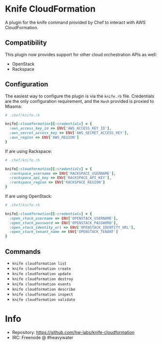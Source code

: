 # Knife CloudFormation

A plugin for the knife command provided by Chef to
interact with AWS CloudFormation.

## Compatibility

This plugin now provides support for other cloud
orchestration APIs as well:

* OpenStack
* Rackspace

## Configuration

The easiest way to configure the plugin is via the
`knife.rb` file. Credentials are the only configuration
requirement, and the `Hash` provided is proxied to
Miasma:

```ruby
# .chef/knife.rb

knife[:cloudformation][:credentials] = {
  :aws_access_key_id => ENV['AWS_ACCESS_KEY_ID'],
  :aws_secret_access_key => ENV['AWS_SECRET_ACCESS_KEY'],
  :aws_region => ENV['AWS_REGION']
}
```

If are using Rackspace:

```ruby
# .chef/knife.rb

knife[:cloudformation][:credentials] = {
  :rackspace_username => ENV['RACKSPACE_USERNAME'],
  :rackspace_api_key => ENV['RACKSPACE_API_KEY'],
  :rackspace_region => ENV['RACKSPACE_REGION']
}
```

If are using OpenStack:

```ruby
# .chef/knife.rb

knife[:cloudformation][:credentials] = {
  :open_stack_username => ENV['OPENSTACK_USERNAME'],
  :open_stack_password => ENV['OPENSTACK_PASSWORD'],
  :open_stack_identity_url => ENV['OPENSTACK_IDENTITY_URL'],
  :open_stack_tenant_name => ENV['OPENSTACK_TENANT']
}
```

## Commands

* `knife cloudformation list`
* `knife cloudformation create`
* `knife cloudformation update`
* `knife cloudformation destroy`
* `knife cloudformation events`
* `knife cloudformation describe`
* `knife cloudformation inspect`
* `knife cloudformation validate`

# Info

* Repository: https://github.com/hw-labs/knife-cloudformation
* IRC: Freenode @ #heavywater